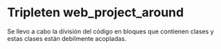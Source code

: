 # Tripleten web_project_around

Se llevo a cabo la división del código en bloques que contienen clases y estas clases están debilmente acopladas.
